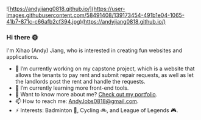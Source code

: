 ![https://andyjiang0818.github.io/](https://user-images.githubusercontent.com/58491408/139173454-491b1e04-1065-41b7-871c-c66afb2cf394.jpg)(https://andyjiang0818.github.io/)

### Hi there :sun_with_face:

I'm Xihao (Andy) Jiang, who is interested in creating fun websites and applications. 

- 🔭 I’m currently working on my capstone project, which is a website that allows the tenants to pay rent and submit repair requests, as well as let the landlords post the rent and handle the requests. 
- 🌱 I’m currently learning more front-end tools. 
- 💬 Want to know more about me? [Check out my portfolio](https://andyjiang0818.github.io/).
- 📫 How to reach me: AndyJobs0818@gmail.com. 
- ⚡ Interests: Badminton :badminton:, Cycling :bike:, and League of Legends :video_game:. 
